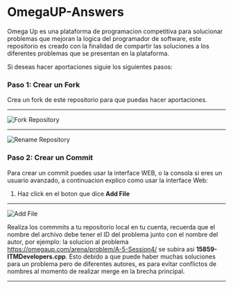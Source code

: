 # OmegaUP-Answers

Omega Up es una plataforma de programacion competitiva para solucionar problemas que mejoran la logica del programador de software, este repositorio es creado con la finalidad de compartir las soluciones a los diferentes problemas que se presentan en la plataforma.

Si deseas hacer aportaciones siguie los siguientes pasos:

### Paso 1: Crear un Fork
Crea un fork de este repositorio para que puedas hacer aportaciones.

<hr/>

![Fork Repository](https://blogger.googleusercontent.com/img/b/R29vZ2xl/AVvXsEhnbjX6Ri7VAdeFmsjet8jzWF1D3SjRpK9thxVGIViAorZW0ZcLV-a3NTPb9B9QZgV78IE483EIdoILSAn_BFMOMD79JVBoT6LTfvTAFW7rBNAdgc_MZnYN3hqAbnJSfRZMfSBIkQfu3FZhlciYoTsFJIzek7Cfrlg1090N07zG11ptSZjLdYUrHXvv/s1496/image17.png)

<hr/>

![Rename Repository](https://blogger.googleusercontent.com/img/b/R29vZ2xl/AVvXsEhF6_9sUbslEYzq7tuPlDLCKeCTuIvxy_pucwO4CmeT_0hfImtnnzc70_VW5tqS6yuEHrwVHN0I_wtHAznVIsm_lLu-1tTHNkZipMBkOM5dVduiTn3WG_M40iHc3LajYYYbcYiZNDU3FxIOwTaFVYaj0gHpRjT1aPVMQNBZtX3PJ_tzBKdouJkAMfsD/s1600/fork2.png)

### Paso 2: Crear un Commit
Para crear un commit puedes usar la interface WEB, o la consola si eres un usuario avanzado, a continuacion explico como usar la interface Web:

1. Haz click en el boton que dice **Add File**
<hr/>

![Add File](https://blogger.googleusercontent.com/img/b/R29vZ2xl/AVvXsEgX_QM0vPmquc2GCtykRTVa1FB2ruaTqyQRLRPZU-hty0Pb5fv32ypZoyj8NO65o2q7nXNtn4c_pt4z0PhLbqqIClvnm9DCRK6VuJ9h02moXzGjMG5T0dD2rEYqmN9H7oA-6r6U4olAlH6M1eZpuq-j4nlc9W25gROExtjbGHvAep1E1_TgUxh2s64u/s1600/image305.png)


Realiza los commmits a tu repositorio local en tu cuenta, recuerda que el nombre del archivo debe tener el ID del problema junto con el nombre del autor, por ejemplo: la solucion al problema https://omegaup.com/arena/problem/A-5-Session4/ se subira asi **15859-ITMDevelopers.cpp**. Esto debido a que puede haber muchas soluciones para un problema pero de diferentes autores, es para evitar conflictos de nombres al momento de realizar merge en la brecha principal.

<hr/>
